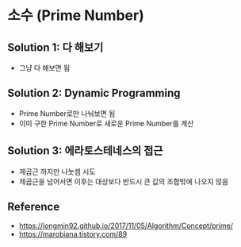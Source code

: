 # 소수 (Prime Number)

## Solution 1: 다 해보기

* 그냥 다 해보면 됨



## Solution 2: Dynamic Programming

* Prime Number로만 나눠보면 됨
* 이미 구한 Prime Number로 새로운 Prime Number를 계산



## Solution 3: 에라토스테네스의 접근

* 제곱근 까지만 나눗셈 시도
* 제곱근을 넘어서면 이후는 대상보다 반드시 큰 값의 조합밖에 나오지 않음



## Reference

* https://jongmin92.github.io/2017/11/05/Algorithm/Concept/prime/
* https://marobiana.tistory.com/89